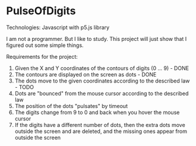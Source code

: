 # PulseOfDigits

Technologies:
Javascript with p5.js library

I am not a programmer. But I like to study.
This project will just show that I figured out some simple things.


Requirements for the project:
1) Given the X and Y coordinates of the contours of digits (0 ... 9) - DONE
2) The contours are displayed on the screen as dots - DONE
3) The dots move to the given coordinates according to the described law  - TODO
4) Dots are "bounced" from the mouse cursor according to the described law
5) The position of the dots "pulsates" by timeout
6) The digits change from 9 to 0 and back when you hover the mouse cursor
7) If the digits have a different number of dots, then the extra dots move outside the screen and are deleted, and the missing ones appear from outside the screen
